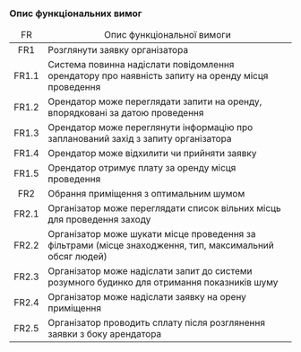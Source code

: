 ### Опис функціональних вимог

<table>
    <thead align="center">
        <tr>
            <td>FR</td>
            <td>Опис функціональної вимоги</td>
        </tr>
    </thead>
    <tbody>
        <tr>
            <td align="center">FR1</td>
            <td>Розглянути заявку організатора</td>
        </tr>
        <tr>
            <td align="center">FR1.1</td>
            <td>Система повинна надіслати повідомлення орендатору про наявність запиту на оренду місця проведення</td>
        </tr>
        <tr>
            <td align="center">FR1.2</td>
            <td>Орендатор може переглядати запити на оренду, впорядковані за датою проведення</td>
        </tr>
        <tr>
            <td align="center">FR1.3</td>
            <td>Орендатор може переглянути інформацію про запланований захід з запиту організатора</td>
        </tr>
        <tr>
            <td align="center">FR1.4</td>
            <td>Орендатор може відхилити чи прийняти заявку</td>
        </tr>
        <tr>
            <td align="center">FR1.5</td>
            <td>Орендатор отримує плату за оренду місця проведення</td>
        </tr>
        <tr>
            <td align="center">FR2</td>
            <td>Обрання приміщення з оптимальним шумом</td>
        </tr>
        <tr>
            <td align="center">FR2.1</td>
            <td>Організатор може переглядати список вільних місць для проведення заходу</td>
        </tr>
        <tr>
            <td align="center">FR2.2</td>
            <td>Організатор може шукати місце проведення за фільтрами (місце знаходження, тип, максимальний обсяг людей)</td>
        </tr>
        <tr>
            <td align="center">FR2.3</td>
            <td>Організатор може надіслати запит до системи розумного будинко для отримання показників шуму</td>
        </tr>
        <tr>
            <td align="center">FR2.4</td>
            <td>Організатор може надіслати заявку на орену приміщення</td>
        </tr>
        <tr>
            <td align="center">FR2.5</td>
            <td>Організатор проводить сплату після розглянення заявки з боку арендатора</td>
        </tr>
    </tbody>
</table>
